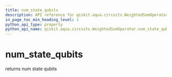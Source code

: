 ```yaml
---
title: num_state_qubits
description: API reference for qiskit.aqua.circuits.WeightedSumOperator.num_state_qubits
in_page_toc_min_heading_level: 1
python_api_type: property
python_api_name: qiskit.aqua.circuits.WeightedSumOperator.num_state_qubits
---
```


# num\_state\_qubits

returns num state qubits


